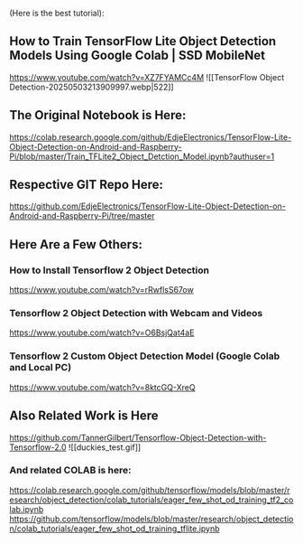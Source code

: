 (Here is the best tutorial):

## How to Train TensorFlow Lite Object Detection Models Using Google Colab | SSD MobileNet
https://www.youtube.com/watch?v=XZ7FYAMCc4M
![[TensorFlow Object Detection-20250503213909997.webp|522]]
## The Original Notebook is Here:
https://colab.research.google.com/github/EdjeElectronics/TensorFlow-Lite-Object-Detection-on-Android-and-Raspberry-Pi/blob/master/Train_TFLite2_Object_Detction_Model.ipynb?authuser=1
## Respective GIT Repo Here:
https://github.com/EdjeElectronics/TensorFlow-Lite-Object-Detection-on-Android-and-Raspberry-Pi/tree/master

## Here Are a Few Others:
### How to Install Tensorflow 2 Object Detection
https://www.youtube.com/watch?v=rRwflsS67ow

### Tensorflow 2 Object Detection with Webcam and Videos
https://www.youtube.com/watch?v=O6BsjQat4aE

### Tensorflow 2 Custom Object Detection Model (Google Colab and Local PC)
https://www.youtube.com/watch?v=8ktcGQ-XreQ

## Also Related Work is Here
https://github.com/TannerGilbert/Tensorflow-Object-Detection-with-Tensorflow-2.0
![[duckies_test.gif]]
### And related COLAB is here:
https://colab.research.google.com/github/tensorflow/models/blob/master/research/object_detection/colab_tutorials/eager_few_shot_od_training_tf2_colab.ipynb
https://github.com/tensorflow/models/blob/master/research/object_detection/colab_tutorials/eager_few_shot_od_training_tflite.ipynb